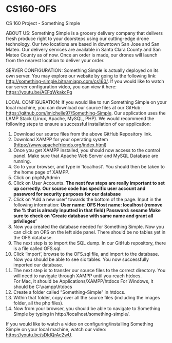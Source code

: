 # CS160-OFS
CS 160 Project - Something Simple

ABOUT US: Something Simple is a grocery delivery company that delivers fresh produce right to your doorsteps using our cutting-edge drone technology. Our two locations are based in downtown San Jose and San Mateo. Our delivery services are available in Santa Clara County and San Mateo County as of now.  Once an order is made, our drones will launch from the nearest location to deliver your order.  

SERVER CONFIGURATION: Something Simple is actually deployed on its own server.  You may explore our website by going to the following link:
http://something-simple.bitnamiapp.com/cs160/. If you would like to watch our server configuration video, you can view it here: https://youtu.be/AEFqWkakcPg

LOCAL CONFIGURATION: If you would like to run Something Simple on your local machine, you can download our source files at our GitHub: https://github.com/imichelle97/Something-Simple. Our application uses the LAMP Stack (Linux, Apache, MySQL, PHP). We would recommend the following steps to ensure a successful installation of our application:

1. Download our source files from the above GitHub Repository link.
2. Download XAMPP for your operating system (https://www.apachefriends.org/index.html)
3. Once you get XAMPP installed, you should now access to the control panel.  Make sure that Apache Web Server and MySQL Database are running. 
4. Go to your browser, and type in 'localhost'.  You should then be taken to the home page of XAMPP.
5. Click on phpMyAdmin
6. Click on User Accounts.  **The next few steps are really important to set up correctly.  Our source code has specific user account and password for security purposes for our database**
7. Click on ‘Add a new user’ towards the bottom of the page.  Input in the following information:
    **User name: OFS
    Host name: localhost (remove the % that is already inputted in that field)
    Password: sesame
    Make sure to check on ‘Create database with same name and grant all privileges’**
8. Now you created the database needed for Something Simple.  Now you can click on OFS on the left side panel.  There should be no tables yet in the OFS database. 
9. The next step is to import the SQL dump.  In our GitHub repository, there is a file called OFS.sql.  
10. Click ‘Import’, browse to the OFS.sql file, and import to the database.  Now you should be able to see six tables.  You now successfully imported our database. 
11. The next step is to transfer our source files to the correct directory.  You will need to navigate through XAMPP until you reach htdocs.  
    For Mac, it should be Applications/XAMPP/htdocs
    For Windows, it should be C:\xampp\htdocs
12. Create a folder called “Something-Simple” in htdocs.  
13. Within that folder, copy over all the source files (including the images folder, all the php files).
14. Now from your browser, you should be able to navigate to Something Simple by typing in http://localhost/something-simple/. 

If you would like to watch a video on configuring/installing Something Simple on your local machine, watch our video: https://youtu.be/sDIdQrAc2wU.  











